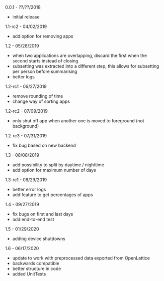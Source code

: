 0.0.1 - ??/??/2018
* initial release

1.1-rc2 - 04/02/2019
* add option for removing apps

1.2 - 05/26/2019
* when two applications are overlapping, discard the first when the second starts instead of closing
* subsetting was extracted into a different step, this allows for subsetting per person before summarising
* better logs

1.2-rc1 - 06/27/2019
* remove rounding of time
* change way of sorting apps

1.2-rc2 - 07/09/2019
* only shut off app when another one is moved to foreground (not background)

1.2-rc3 - 07/31/2019
* fix bug based on new backend

1.3 - 08/08/2019
* add possibility to split by daytime / nighttime
* add option for maximum number of days

1.3-rc1 - 08/29/2019
* better error logs
* add feature to get percentages of apps

1.4 - 09/27/2019
*  fix bugs on first and last days
*  add end-to-end test

1.5 - 01/29/2020
* adding device shutdowns

1.6 - 06/17/2020
* update to work with preprocessed data exported from OpenLattice
* backwards compatible
* better structure in code
* added UnitTests